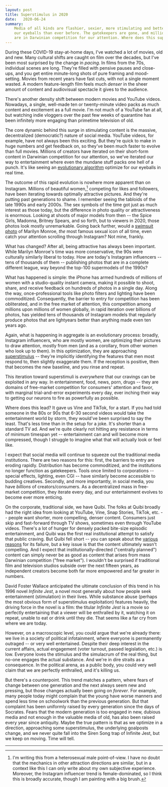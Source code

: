 ```yaml
---
layout: post
title: Superstimulus in 2020
date:   2020-06-24
summary:
    Media of all kinds are flashier, sexier, more stimulating and better at catching
    our eyeballs than ever before. The gatekeepers are gone, and millions of creators
    are in Darwinian competition for our attention. Where does this supply of infinite jest take us?
---
```


During these COVID-19 stay-at-home days, I've watched a lot of movies, old and new.
Many cultural shifts are caught on film over the decades,
but I've been most surprised by the change in *pacing*.
In films from the 70s, individual scenes are long. They're filled
with pensive pauses and close-ups, and you get entire minute-long shots of
pure framing and mood-setting.
Movies from recent years have fast cuts, with not a single moment wasted.
A modern feature-length film feels much *denser* in the sheer amount of content
and audiovisual spectacle it gives to the audience.


There's another density shift between modern movies and YouTube videos.
Nowadays, a single, well-made ten or twenty-minute video packs as much content and excitement
as a full movie. I'm not much of a YouTube fan at all, but watching indie vloggers
over the past few weeks of quarantine has been infinitely more engaging than
primetime television of old.


The core dynamic behind this surge in stimulating content is the
massive, decentralized (democratic?) nature of social media.
YouTube videos, for example, have not always been this exciting.
But they're quick to make
in huge numbers and get feedback on, so they've been much faster to evolve than full movies.
Millions of creators
have iterated on their short-form content in Darwinian
competition for our attention, so we've iterated our way to entertainment where even the mundane stuff
packs one hell of a punch. It's like seeing an [evolutionary algorithm](https://en.wikipedia.org/wiki/Evolutionary_algorithm) optimize
for our eyeballs in real time.


The outcome of this rapid evolution is nowhere more apparent than on Instagram.
Millions of beautiful women,[^1] competing for likes and followers,
have been iterating towards optimally attractive pictures.
And they're putting past generations to shame.
I remember seeing the tabloids of the late 1990s and early 2000s.
The sex symbols of the time got just as much interest as those today,
but the difference in photo quality or attractiveness is enormous.
Looking at shoots of major models from then
-- the Spice Girls, Madonna, Britney Spears, and so forth,
but to viewers in 2020, those photos look mostly unremarkable.
Going back further, would a [swimsuit photo](https://i.pinimg.com/736x/67/ae/1d/67ae1d94014e0e2e1188f0c5db13d39b.jpg)
of Marilyn Monroe, *the* most famous
sexual icon of all time, even catch your attention scrolling through Instagram? Not mine, frankly.


What has changed? After all, being attractive has always been important.
While Marilyn Monroe's time was more conservative,
the 90s were culturally similarly liberal to today. How are today's Instagram
influencers -- tens of thousands of them -- publishing photos that are
in a complete different league, way beyond the top-100 supermodels of the 1990s?


What has happened is simple: the iPhone has armed
hundreds of millions of women with a studio-quality instant camera, making it possible
to shoot, share, and receive feedback on hundreds of photos in a single day.
Along the way, once-professional tools like photo filters and lighting have been commoditized.
Consequently, the barrier to entry for competition has been obliterated, and in the free
market of attention, this competition among millions upon millions of women
globally, in rapid iteration over billions of photos, has yielded tens of thousands
of Instagram models that regularly produce photos that are
lightyears better than anything made even ten years ago.


Again, what is happening in aggregate is an evolutionary process:
broadly, Instagram influencers, who are mostly women, are optimizing their pictures to draw attention, mostly from men
(and as a corollary, from other women who look up to them).
In this optimization, they are approaching
[superstimulus](https://en.wikipedia.org/wiki/Supernormal_stimulus) --
they're implicitly identifying the features that men most respond to, then slightly exaggerate them.
If the reception is positive, then that becomes the new baseline, and you rinse and repeat.


This iteration toward superstimuli is *everywhere* that our cravings can be exploited in any way. In entertainment, food,
news, porn, drugs -- they are domains of free-market competition
for consumers' attention and favor, with marginal trial-and-error experiments
every day, ever inching their way to getting our neurons to fire as powerfully
as possible.


Where does this lead? It gave us Vine and TikTok, for a start. If you had
told someone in the 80s or 90s that 6-30 second videos would take the
entertainment world by storm, they would've been surprised to say the least.
That's less time than in the setup for a joke. It's shorter than a standard TV ad.
And we're quite clearly
not hitting any resistance in terms of minimum timespan yet -- entertainment can and will
become more compressed, though I struggle to imagine what that will actually look or feel like.


I expect that social media will continue to squeeze out the traditional
media institutions. There are two reasons for this: first, the barriers to
entry are eroding rapidly. Distribution has become commoditized, and the institutions no
longer function as gatekeepers. Tools once limited to corporations -- special effects,
lighting, even CGI -- have similarly become accessible to budding creatives. Secondly, and more importantly,
in social media, you have *billions* of creators/consumers. As a decentralized
mass in free-market competition, they iterate every day, and our entertainment
evolves to become ever more enticing.


On the corporate, traditional side, we have Quibi.
The folks at Quibi broadly had the right idea from looking at YouTube, Vine, Snap Stories, TikTok, etc. --
people want shorter, more compelling, denser content.
Consumers just skip and fast-forward through TV shows,
sometimes even through YouTube videos.
There's a lot of hunger for densely packed bite-size episodic entertainment,
and Quibi was the first real institutional attempt to satisfy that public craving.
But Quibi fell short -- you can speak about the [various reasons](https://www.vulture.com/2020/05/jeffrey-katzenberg-quibi-failure-coronavirus.html)
for its failure, but a key issue is that the content ultimately wasn't compelling.
And I expect that institutionally-directed ("centrally planned") content can simply never be as good
as content that arises from mass Darwinian competition ("free market"). I wouldn't be surprised
if traditional film and television studios subside over the next fifteen years,
as independent creators become both far more empowered and far greater in numbers.


David Foster Wallace anticipated the ultimate conclusion of this trend in his 1996 novel
*Infinite Jest*, a novel
most generally about how people seek entertainment (stimulation) in their lives.
While substance abuse (perhaps the most obvious form of superstimulus exploitation) features
heavily, the driving force in the novel is a film: the titular
*Infinite Jest* is a movie so perfectly entertaining that a viewer will be
enthralled by it, watching it on repeat, unable to eat or drink until they die.
That seems like a far cry from where we are today.


However, on a macroscopic level, you could argue that we're already there:
we live in a society of political infotainment, where everyone
is permanently outraged -- or very well entertained.
Despite their deep interest in the current affairs,
actual engagement (voter turnout, passed legislation, etc.) is low.
Everyone loves the stimulus and the simulacrum of the real thing,
but no-one engages the actual substance. And we're in dire straits as a consequence.
In the political arena, as a public body, you could very well claim that we are
perfectly enthralled, and it's killing us.


But there's a counterpoint. This trend matches a pattern,
where fears of change between one generation and the next
always seem new and pressing, but those changes actually been going on *forever*.
For example, many people today might complain that the young have worse manners
and spend less time on schoolwork than the previous generation. But that complaint
has been uniformly raised by every generation since the days of Socrates. Fears
that the modern generation is too engaged in new, dubious media and not enough in the
valuable media of old, has also been raised every year since antiquity.
Maybe the true pattern is that as we
optimize in a direction, approaching some superstimulus,
the underlying goalposts change,
and we never quite fall into the Siren Song trap of Infinite Jest, but we keep on moving.
Time will tell.


---

[^1]:
    I'm writing this from a heterosexual male point-of-view. I have no doubt
    that the mechanics in other attraction directions are similar, but
    in a context like this I can only write about my own subjective experience.
    Moreover, the Instagram influencer trend is female-dominated, so I think
    this is broadly accurate, though I am painting with a big brush.
